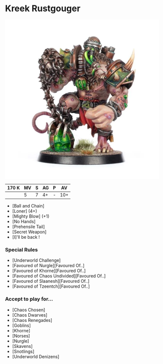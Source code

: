 # Kreek Rustgouger

![](../media/starplayers/BBKreekTheVerminatorRustgougerLead.webp)

| 170 K  | MV | S | AG | P | AV |
| --- | --- | --- | --- | --- | --- |
| | 5 | 7 | 4+ | - | 10+ |

* [Ball and Chain]
* [Loner] (4+)
* [Mighty Blow] (+1)
* [No Hands]
* [Prehensile Tail]
* [Secret Weapon]
* [I]'ll be back !

### Special Rules
* [Underworld Challenge]
* [Favoured of Nurgle][Favoured Of..]
* [Favoured of Khorne][Favoured Of..]
* [Favoured of Chaos Undivided][Favoured Of..]
* [Favoured of Slaanesh][Favoured Of..]
* [Favoured of Tzeentch][Favoured Of..]

### Accept to play for...
* [Chaos Chosen]
* [Chaos Dwarves]
* [Chaos Renegades]
* [Goblins]
* [Khorne]
* [Norses]
* [Nurgle]
* [Skavens]
* [Snotlings]
* [Underworld Denizens]
